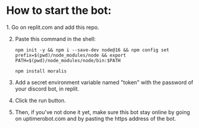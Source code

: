 <h1>How to start the bot:</h1>
1. Go on replit.com and add this repo.

2. Paste this command in the shell:

       npm init -y && npm i --save-dev node@16 && npm config set prefix=$(pwd)/node_modules/node && export PATH=$(pwd)/node_modules/node/bin:$PATH

       npm install moralis

3. Add a secret environment variable named "token" with the password of your discord bot, in replit.
4. Click the run button.

5. Then, if you've not done it yet, make sure this bot stay online by going on uptimerobot.com and by pasting the https address of the bot.